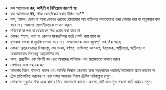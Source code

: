- রুম আলোচনা **কর, আইনি বা বিনিয়োগ পরামর্শ নয়**
- রুম আলোচনা **কর,** স্টক কেনা/বেচা করার ইঙ্গিত নয়**
- নাম, ইমেল, ফোন বা অন্য কোনও ধরণের যোগাযোগ সহ ব্যক্তিগত শনাক্তযোগ্য তথ্য শেয়ার করা বা অনুসন্ধান করা যাবে না। সকলের গোপনীয়তাকে সম্মান করুন
- পরিষেবা বা পণ্য বা রেফারেল লিঙ্ক প্রচার করা যাবে না
- কোনও স্প্যাম, বন্যা বা কোনও মানহানিকর বার্তা পোস্ট করা যাবে না
- ঘৃণাত্মক বক্তব্য বা হুমকি দেওয়া যাবে না। সম্মানজনক এবং বন্ধুত্বপূর্ণ তর্ক ঠিক আছে
- কোনও প্রাপ্তবয়স্কদের বিষয়বস্তু, নাম ডাকা, বর্ণগত, ব্যক্তিগত আক্রমণ, উত্তেজক, অশ্লীলতা, অশ্লীলতা বা অবমাননাকর বিষয়বস্তু অনুমোদিত নয়
- সদয়, শ্রদ্ধাশীল এবং বিনয়ী হন এবং অন্যদের অধিকার এবং মতামতকে সম্মান করুন
- পেশাদার এবং সহায়ক হন
- আপনার নিজস্ব গবেষণা করুন এবং আর্থিক সিদ্ধান্ত নেওয়ার জন্য সম্প্রদায়ের পরামর্শ/আলোচনা গ্রহণ করবেন না
- ট্রেড প্রতিফলিত করবেন না এবং সর্বদা আপনার নিজস্ব ট্রেডিং পরিকল্পনা রাখুন
- ফোকাস: শুধুমাত্র স্টক এবং বাজার নিয়ে আলোচনা করুন। হ্যালো, হাই এবং শুভ সকাল বার্তা এড়িয়ে চলুন।

